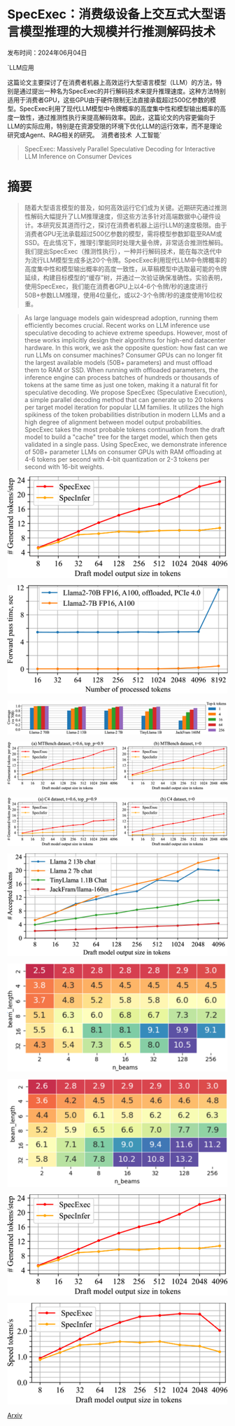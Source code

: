 # SpecExec：消费级设备上交互式大型语言模型推理的大规模并行推测解码技术

发布时间：2024年06月04日

`LLM应用

这篇论文主要探讨了在消费者机器上高效运行大型语言模型（LLM）的方法，特别是通过提出一种名为SpecExec的并行解码技术来提升推理速度。这种方法特别适用于消费者GPU，这些GPU由于硬件限制无法直接承载超过500亿参数的模型。SpecExec利用了现代LLM模型中令牌概率的高度集中性和模型输出概率的高度一致性，通过推测性执行来提高解码效率。因此，这篇论文的内容更偏向于LLM的实际应用，特别是在资源受限的环境下优化LLM的运行效率，而不是理论研究或Agent、RAG相关的研究。` `消费者技术` `人工智能`

> SpecExec: Massively Parallel Speculative Decoding for Interactive LLM Inference on Consumer Devices

# 摘要

> 随着大型语言模型的普及，如何高效运行它们成为关键。近期研究通过推测性解码大幅提升了LLM推理速度，但这些方法多针对高端数据中心硬件设计。本研究反其道而行之，探讨在消费者机器上运行LLM的速度极限。由于消费者GPU无法承载超过500亿参数的模型，需将模型参数卸载至RAM或SSD。在此情况下，推理引擎能同时处理大量令牌，非常适合推测性解码。我们提出SpecExec（推测性执行），一种并行解码技术，能在每次迭代中为流行LLM模型生成多达20个令牌。SpecExec利用现代LLM中令牌概率的高度集中性和模型输出概率的高度一致性，从草稿模型中选取最可能的令牌延续，构建目标模型的“缓存”树，并通过一次验证确保准确性。实验表明，使用SpecExec，我们能在消费者GPU上以4-6个令牌/秒的速度进行50B+参数LLM推理，使用4位量化，或以2-3个令牌/秒的速度使用16位权重。

> As large language models gain widespread adoption, running them efficiently becomes crucial. Recent works on LLM inference use speculative decoding to achieve extreme speedups. However, most of these works implicitly design their algorithms for high-end datacenter hardware. In this work, we ask the opposite question: how fast can we run LLMs on consumer machines? Consumer GPUs can no longer fit the largest available models (50B+ parameters) and must offload them to RAM or SSD. When running with offloaded parameters, the inference engine can process batches of hundreds or thousands of tokens at the same time as just one token, making it a natural fit for speculative decoding. We propose SpecExec (Speculative Execution), a simple parallel decoding method that can generate up to 20 tokens per target model iteration for popular LLM families. It utilizes the high spikiness of the token probabilities distribution in modern LLMs and a high degree of alignment between model output probabilities. SpecExec takes the most probable tokens continuation from the draft model to build a "cache" tree for the target model, which then gets validated in a single pass. Using SpecExec, we demonstrate inference of 50B+ parameter LLMs on consumer GPUs with RAM offloading at 4-6 tokens per second with 4-bit quantization or 2-3 tokens per second with 16-bit weights.

![SpecExec：消费级设备上交互式大型语言模型推理的大规模并行推测解码技术](../../../paper_images/2406.02532/x1.png)

![SpecExec：消费级设备上交互式大型语言模型推理的大规模并行推测解码技术](../../../paper_images/2406.02532/x2.png)

![SpecExec：消费级设备上交互式大型语言模型推理的大规模并行推测解码技术](../../../paper_images/2406.02532/x3.png)

![SpecExec：消费级设备上交互式大型语言模型推理的大规模并行推测解码技术](../../../paper_images/2406.02532/x4.png)

![SpecExec：消费级设备上交互式大型语言模型推理的大规模并行推测解码技术](../../../paper_images/2406.02532/x5.png)

![SpecExec：消费级设备上交互式大型语言模型推理的大规模并行推测解码技术](../../../paper_images/2406.02532/x6.png)

![SpecExec：消费级设备上交互式大型语言模型推理的大规模并行推测解码技术](../../../paper_images/2406.02532/beamsearch_no_leftovers.png)

![SpecExec：消费级设备上交互式大型语言模型推理的大规模并行推测解码技术](../../../paper_images/2406.02532/beamsearch_with_leftovers.png)

![SpecExec：消费级设备上交互式大型语言模型推理的大规模并行推测解码技术](../../../paper_images/2406.02532/x7.png)

![SpecExec：消费级设备上交互式大型语言模型推理的大规模并行推测解码技术](../../../paper_images/2406.02532/x8.png)

[Arxiv](https://arxiv.org/abs/2406.02532)